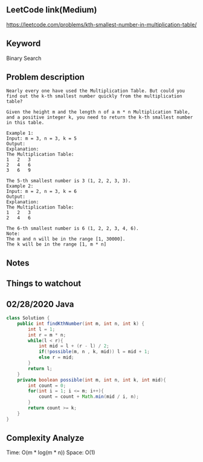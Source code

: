 ## LeetCode link(Medium)
https://leetcode.com/problems/kth-smallest-number-in-multiplication-table/

## Keyword
Binary Search

## Problem description
```
Nearly every one have used the Multiplication Table. But could you find out the k-th smallest number quickly from the multiplication table?

Given the height m and the length n of a m * n Multiplication Table, and a positive integer k, you need to return the k-th smallest number in this table.

Example 1:
Input: m = 3, n = 3, k = 5
Output: 
Explanation: 
The Multiplication Table:
1	2	3
2	4	6
3	6	9

The 5-th smallest number is 3 (1, 2, 2, 3, 3).
Example 2:
Input: m = 2, n = 3, k = 6
Output: 
Explanation: 
The Multiplication Table:
1	2	3
2	4	6

The 6-th smallest number is 6 (1, 2, 2, 3, 4, 6).
Note:
The m and n will be in the range [1, 30000].
The k will be in the range [1, m * n]
```



## Notes


## Things to watchout

## 02/28/2020 Java

```java
class Solution {
    public int findKthNumber(int m, int n, int k) {
        int l = 1;
        int r = m * n;
        while(l < r){
            int mid = l + (r - l) / 2;
            if(!possible(m, n , k, mid)) l = mid + 1;
            else r = mid;
        }
        return l;
    }
    private boolean possible(int m, int n, int k, int mid){
        int count = 0;
        for(int i = 1; i <= m; i++){
            count = count + Math.min(mid / i, n);
        }
        return count >= k; 
    }
}

```
## Complexity Analyze
Time: O(m * log(m * n))
Space: O(1)
